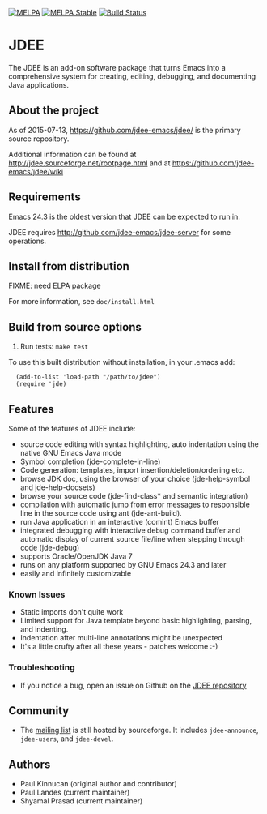 [![MELPA](http://melpa.org/packages/jdee-badge.svg)](http://melpa.org/#/jdee)
[![MELPA Stable](http://stable.melpa.org/packages/jdee-badge.svg)](http://stable.melpa.org/#/jdee)
[![Build Status](https://travis-ci.org/jdee-emacs/jdee.png?branch=master)](https://travis-ci.org/jdee-emacs/jdee)

# JDEE

The JDEE is an add-on software package that turns Emacs into a
comprehensive system for creating, editing, debugging, and documenting
Java applications.

## About the project

As of 2015-07-13, https://github.com/jdee-emacs/jdee/ is the primary source repository.

Additional information can be found at http://jdee.sourceforge.net/rootpage.html and at https://github.com/jdee-emacs/jdee/wiki

## Requirements

Emacs 24.3 is the oldest version that JDEE can be expected to run in.

JDEE requires http://github.com/jdee-emacs/jdee-server for some operations.

## Install from distribution

FIXME: need ELPA package

For more information, see ```doc/install.html```

## Build from source options

1. Run tests: ```make test```

To use this built distribution without installation, in your .emacs add:
```emacs-lisp
  (add-to-list 'load-path "/path/to/jdee")
  (require 'jde)
```

## Features

Some of the features of JDEE include:

- source code editing with syntax highlighting, auto indentation using the
  native GNU Emacs Java mode
- Symbol completion (jde-complete-in-line)
- Code generation: templates, import insertion/deletion/ordering
  etc.
- browse JDK doc, using the browser of your choice (jde-help-symbol and
  jde-help-docsets)
- browse your source code (jde-find-class* and semantic integration)
- compilation with automatic jump from error messages to responsible line in the
  source code using ant (jde-ant-build).
- run Java application in an interactive (comint) Emacs buffer
- integrated debugging with interactive debug command buffer and automatic
  display of current source file/line when stepping through code (jde-debug)
- supports Oracle/OpenJDK Java 7
- runs on any platform supported by GNU Emacs 24.3 and later
- easily and infinitely customizable

### Known Issues

- Static imports don't quite work
- Limited support for Java template beyond basic highlighting, parsing, and
  indenting.
- Indentation after multi-line annotations might be unexpected
- It's a little crufty after all these years - patches welcome :-)

### Troubleshooting

- If you notice a bug, open an issue on Github on the
  [JDEE repository](https://github.com/jdee-emacs/jdee)

## Community

- The [mailing list](http://sourceforge.net/p/jdee/mailman/) is still hosted by
  sourceforge. It includes `jdee-announce`, `jdee-users`, and `jdee-devel`.

## Authors

- Paul Kinnucan (original author and contributor)
- Paul Landes (current maintainer)
- Shyamal Prasad (current maintainer)
